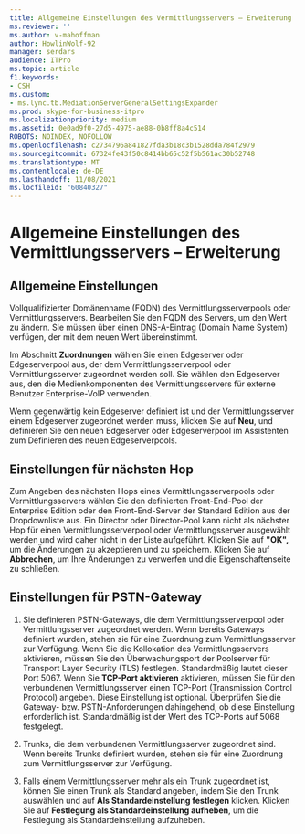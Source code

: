 ```yaml
---
title: Allgemeine Einstellungen des Vermittlungsservers – Erweiterung
ms.reviewer: ''
ms.author: v-mahoffman
author: HowlinWolf-92
manager: serdars
audience: ITPro
ms.topic: article
f1.keywords:
- CSH
ms.custom:
- ms.lync.tb.MediationServerGeneralSettingsExpander
ms.prod: skype-for-business-itpro
ms.localizationpriority: medium
ms.assetid: 0e0ad9f0-27d5-4975-ae88-0b8ff8a4c514
ROBOTS: NOINDEX, NOFOLLOW
ms.openlocfilehash: c2734796a841827fda3b18c3b1528dda784f2979
ms.sourcegitcommit: 67324fe43f50c8414bb65c52f5b561ac30b52748
ms.translationtype: MT
ms.contentlocale: de-DE
ms.lasthandoff: 11/08/2021
ms.locfileid: "60840327"
---
```

# <a name="mediation-server-general-settings-expander"></a>Allgemeine Einstellungen des Vermittlungsservers – Erweiterung
 


## <a name="general-settings"></a>Allgemeine Einstellungen

Vollqualifizierter Domänenname (FQDN) des Vermittlungsserverpools oder Vermittlungsservers. Bearbeiten Sie den FQDN des Servers, um den Wert zu ändern. Sie müssen über einen DNS-A-Eintrag (Domain Name System) verfügen, der mit dem neuen Wert übereinstimmt.
  
Im Abschnitt **Zuordnungen** wählen Sie einen Edgeserver oder Edgeserverpool aus, der dem Vermittlungsserverpool oder Vermittlungsserver zugeordnet werden soll. Sie wählen den Edgeserver aus, den die Medienkomponenten des Vermittlungsservers für externe Benutzer Enterprise-VoIP verwenden.
  
Wenn gegenwärtig kein Edgeserver definiert ist und der Vermittlungsserver einem Edgeserver zugeordnet werden muss, klicken Sie auf **Neu**, und definieren Sie den neuen Edgeserver oder Edgeserverpool im Assistenten zum Definieren des neuen Edgeserverpools.
  
## <a name="next-hop-settings"></a>Einstellungen für nächsten Hop

Zum Angeben des nächsten Hops eines Vermittlungsserverpools oder Vermittlungsservers wählen Sie den definierten Front-End-Pool der Enterprise Edition oder den Front-End-Server der Standard Edition aus der Dropdownliste aus. Ein Director oder Director-Pool kann nicht als nächster Hop für einen Vermittlungsserverpool oder Vermittlungsserver ausgewählt werden und wird daher nicht in der Liste aufgeführt. Klicken Sie auf **"OK",** um die Änderungen zu akzeptieren und zu speichern. Klicken Sie auf **Abbrechen**, um Ihre Änderungen zu verwerfen und die Eigenschaftenseite zu schließen.
  
## <a name="pstn-gateway-settings"></a>Einstellungen für PSTN-Gateway

1. Sie definieren PSTN-Gateways, die dem Vermittlungsserverpool oder Vermittlungsserver zugeordnet werden. Wenn bereits Gateways definiert wurden, stehen sie für eine Zuordnung zum Vermittlungsserver zur Verfügung. Wenn Sie die Kollokation des Vermittlungsservers aktivieren, müssen Sie den Überwachungsport der Poolserver für Transport Layer Security (TLS) festlegen. Standardmäßig lautet dieser Port 5067. Wenn Sie **TCP-Port aktivieren** aktivieren, müssen Sie für den verbundenen Vermittlungsserver einen TCP-Port (Transmission Control Protocol) angeben. Diese Einstellung ist optional. Überprüfen Sie die Gateway- bzw. PSTN-Anforderungen dahingehend, ob diese Einstellung erforderlich ist. Standardmäßig ist der Wert des TCP-Ports auf 5068 festgelegt.
    
2. Trunks, die dem verbundenen Vermittlungsserver zugeordnet sind. Wenn bereits Trunks definiert wurden, stehen sie für eine Zuordnung zum Vermittlungsserver zur Verfügung. 
    
3. Falls einem Vermittlungsserver mehr als ein Trunk zugeordnet ist, können Sie einen Trunk als Standard angeben, indem Sie den Trunk auswählen und auf **Als Standardeinstellung festlegen** klicken. Klicken Sie auf **Festlegung als Standardeinstellung aufheben**, um die Festlegung als Standardeinstellung aufzuheben. 
    

